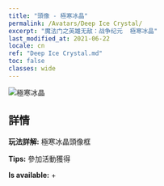 ```yaml
---
title: "頭像 - 極寒冰晶"
permalink: /Avatars/Deep Ice Crystal/
excerpt: "魔法门之英雄无敌：战争纪元  極寒冰晶"
last_modified_at: 2021-06-22
locale: cn
ref: "Deep Ice Crystal.md"
toc: false
classes: wide
---
```

 ![極寒冰晶](/images/a/avatarFrame_91.png)

## 詳情

 **玩法詳解:** 極寒冰晶頭像框 

 **Tips:** 參加活動獲得 

 **Is available:**  + 


